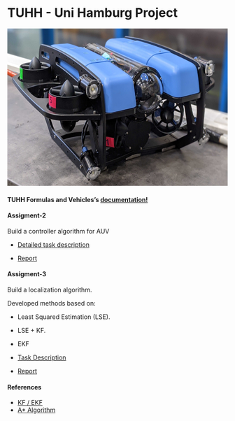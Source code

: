 # TUHH - Uni Hamburg Project 

<img src="/documents/BlurROV2.jpg" width="600" height="360" />

#### TUHH Formulas and Vehicles’s [documentation!](https://hippocampusrobotics.github.io/fav_docs/)

#### Assigment-2
  Build a controller algorithm for AUV 
- [Detailed task description](documents/FAV20_Assignment_2.pdf)

- [Report](documents/Assignment2_Group4.pdf)

#### Assigment-3
Build a localization algorithm.

Developed methods based on: 
-  Least Squared Estimation (LSE). 
-  LSE + KF. 
-  EKF 

    
- [Task Description](documents/FAV20_Assignment_3.pdf)

- [Report](documents/report_2.pdf)


#### References
-	[KF / EKF ](https://dsp.stackexchange.com/questions/8860/kalman-filter-for-position-and-velocity-introducing-speed-estimates/8869)
-	[A* Algorithm](http://theory.stanford.edu/~amitp/GameProgramming/Heuristics.html)
